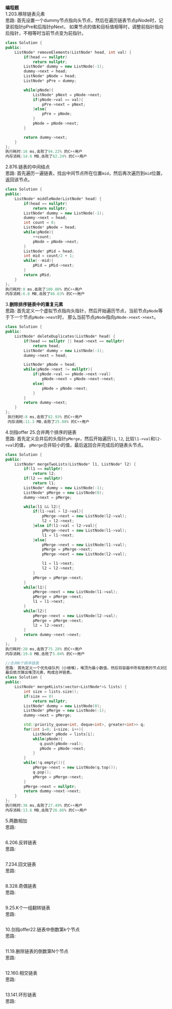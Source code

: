 **编程题**   
1.203.移除链表元素      
思路: 首先设置一个dummy节点指向头节点，然后在遍历链表节点pNode时，记录前指针pPre和后指针pNext，
如果节点的值和目标值相等时，调整前指针指向后指针，不相等时当前节点变为前指针。
```c++
class Solution {
public:
    ListNode* removeElements(ListNode* head, int val) {
        if(head == nullptr)
            return nullptr;
        ListNode* dummy = new ListNode(-1);
        dummy->next = head;
        ListNode* pNode = head;
        ListNode* pPre = dummy;

        while(pNode){
            ListNode* pNext = pNode->next;
            if(pNode->val == val){
                pPre->next = pNext;
            }else{
                pPre = pNode;
            }
            pNode = pNode->next;
        }

        return dummy->next;
    }
};
执行耗时:16 ms,击败了94.22% 的C++用户     
内存消耗:14.6 MB,击败了82.24% 的C++用户     
```

2.876.链表的中间结点    
思路: 首先遍历一遍链表，找出中间节点所在位置`mid`，然后再次遍历到`mid`位置，返回该节点。 
```c++
class Solution {
public:
    ListNode* middleNode(ListNode* head) {
        if(head == nullptr)
            return nullptr;
        ListNode* dummy = new ListNode(-1);
        dummy->next = head;
        int count = 0;
        ListNode* pNode = head;
        while(pNode){
            ++count;
            pNode = pNode->next;
        }
        ListNode* pMid = head;
        int mid = count/2 + 1;
        while(--mid){
            pMid = pMid->next;
        }
        return pMid;
    }
};
执行耗时:0 ms,击败了100.00% 的C++用户      
内存消耗:6.8 MB,击败了86.63% 的C++用户
```

3.**删除排序链表中的重复元素**          
思路: 首先定义一个虚拟节点指向头指针，然后开始遍历节点，当前节点`pNode`等于下一个节点`pNode->next`时，
那么当前节点`pNode`指向`pNode->next->next`。
```c++
class Solution {
public:
    ListNode* deleteDuplicates(ListNode* head) {
        if(head == nullptr || head->next == nullptr)
            return head;
        ListNode* dummy = new ListNode(-1);
        dummy->next = head;

        ListNode* pNode = head;
        while(pNode->next != nullptr){
            if(pNode->val == pNode->next->val)
                pNode->next = pNode->next->next;
            else{
                pNode = pNode->next;
            }
        }
        return dummy->next;
    }
};
 执行耗时:8 ms,击败了82.93% 的C++用户     
 内存消耗:11.3 MB,击败了25.08% 的C++用户    
```

4.剑指offer 25.合并两个排序的链表     
思路: 首先定义合并后的头指针`pMerge`，然后开始遍历`l1`, `l2`, 比较`l1->val`和`l2->val`的值，
`pMerge`合并较小的值，最后返回合并完成后的链表头节点。  
```c++
class Solution {
public:
    ListNode* mergeTwoLists(ListNode* l1, ListNode* l2) {
        if(l1 == nullptr)
            return l2;
        if(l2 == nullptr)
            return l1;
        ListNode* dummy = new ListNode(-1);
        ListNode* pMerge = new ListNode(0);
        dummy->next = pMerge;

        while(l1 && l2){
            if(l1->val > l2->val){
                pMerge->next = new ListNode(l2->val);
                l2 = l2->next;
            }else if(l1->val < l2->val){
                pMerge->next = new ListNode(l1->val);
                l1 = l1->next;
            }else{
                pMerge->next = new ListNode(l1->val);
                pMerge = pMerge->next;
                pMerge->next = new ListNode(l2->val);

                l1 = l1->next;
                l2 = l2->next;
            }
            pMerge = pMerge->next;
        }
        while(l1){
            pMerge->next = new ListNode(l1->val);
            pMerge = pMerge->next;
            l1 = l1->next;
        }
        while(l2){
            pMerge->next = new ListNode(l2->val);
            pMerge = pMerge->next;
            l2 = l2->next;
        }
        return dummy->next->next;
    }
};
执行耗时:20 ms,击败了75.28% 的C++用户     
内存消耗:19.6 MB,击败了5.04% 的C++用户      
```
```c++
//合并N个排序链表  
思路: 首先定义一个优先级队列（小根堆），堆顶为最小数值，然后将容器中所有链表的节点对应的值压入堆中，
最后依次弹出堆顶元素，构成合并链表。
class Solution {
public:
    ListNode* mergeKLists(vector<ListNode*>& lists) {
        int size = lists.size();
        if(size == 0)
            return nullptr;
        ListNode* dummy = new ListNode(0);
        ListNode* pMerge = new ListNode(-1);
        dummy->next = pMerge;

        std::priority_queue<int, deque<int>, greater<int>> q;
        for(int i=0; i<size; i++){
            ListNode* pNode = lists[i];
            while(pNode){
               q.push(pNode->val);
               pNode = pNode->next;
            }
        }
        while(!q.empty()){
            pMerge->next = new ListNode(q.top());
            q.pop();
            pMerge = pMerge->next;
        }
        pMerge->next = nullptr;
        return dummy->next->next;
    }
};
执行耗时:36 ms,击败了27.49% 的C++用户     
内存消耗:13.6 MB,击败了26.66% 的C++用户    
```

5.两数相加      
思路:
```c++


```

6.206.反转链表       
思路:
```c++


```

7.234.回文链表      
思路:
```c++


```

8.328.奇偶链表      
思路:
```c++


```

9.25.K个一组翻转链表      
思路:
```c++


```

10.剑指offer22.链表中倒数第k个节点   
思路:
```c++


```

11.19.删除链表的倒数第N个节点   
思路:
```c++


```

12.160.相交链表   
思路:
```c++


```

13.141.环形链表   
思路:
```c++


```

